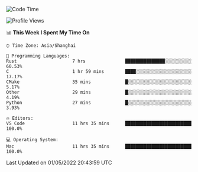 <!--START_SECTION:waka-->
![Code Time](http://img.shields.io/badge/Code%20Time-1%2C281%20hrs%2019%20mins-blue)

![Profile Views](http://img.shields.io/badge/Profile%20Views-9-blue)

📊 **This Week I Spent My Time On** 

```text
⌚︎ Time Zone: Asia/Shanghai

💬 Programming Languages: 
Rust                     7 hrs               ███████████████░░░░░░░░░░   60.53% 
C                        1 hr 59 mins        ████░░░░░░░░░░░░░░░░░░░░░   17.17% 
CMake                    35 mins             █░░░░░░░░░░░░░░░░░░░░░░░░   5.17% 
Other                    29 mins             █░░░░░░░░░░░░░░░░░░░░░░░░   4.19% 
Python                   27 mins             █░░░░░░░░░░░░░░░░░░░░░░░░   3.93%

🔥 Editors: 
VS Code                  11 hrs 35 mins      █████████████████████████   100.0%

💻 Operating System: 
Mac                      11 hrs 35 mins      █████████████████████████   100.0%

```


 Last Updated on 01/05/2022 20:43:59 UTC
<!--END_SECTION:waka-->
